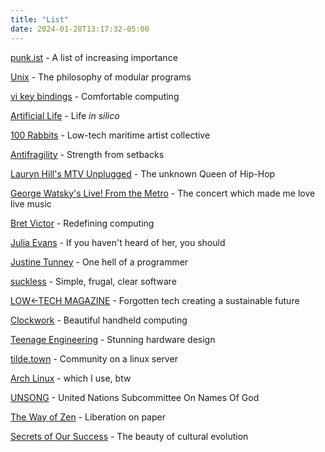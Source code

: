 ```yaml
---
title: "List"
date: 2024-01-28T13:17:32-05:00
---
```


[punk.ist](http://punk.ist) - A list of increasing importance 

[Unix](https://en.wikipedia.org/wiki/Unix_philosophy) - The philosophy of modular programs

[vi key bindings](https://hea-www.harvard.edu/~fine/Tech/vi.html) - Comfortable computing

[Artificial Life](https://alife.org/encyclopedia/introduction/artificial-life/) - Life *in silico* 

[100 Rabbits](https://100r.co/site/home.html) - Low-tech maritime artist collective

[Antifragility](https://en.wikipedia.org/wiki/Antifragility) - Strength from setbacks

[Lauryn Hill's MTV Unplugged](https://www.youtube.com/playlist?list=PL6vwnon3sINoBBQf4xTSZbP938hdIpD5T) - The unknown Queen of Hip-Hop

[George Watsky's Live! From the Metro](https://www.youtube.com/watch?v=yQs3HP9arts) - The concert which made me love live music

[Bret Victor](http://worrydream.com/) - Redefining computing

[Julia Evans](https://jvns.ca/) - If you haven't heard of her, you should

[Justine Tunney](http://justine.lol/) - One hell of a programmer

[suckless](https://suckless.org/) - Simple, frugal, clear software

[LOW←TECH MAGAZINE](https://solar.lowtechmagazine.com/) - Forgotten tech creating a sustainable future

[Clockwork](https://www.clockworkpi.com/) - Beautiful handheld computing

[Teenage Engineering](https://teenage.engineering/products) - Stunning hardware design

[tilde.town](http://tilde.town/) - Community on a linux server

[Arch Linux](https://wiki.archlinux.org/) - which I use, btw

[UNSONG](https://unsongbook.com/) - United Nations Subcommittee On Names Of God

[The Way of Zen](https://en.wikipedia.org/wiki/The_Way_of_Zen) - Liberation on paper

[Secrets of Our Success](https://secretofoursuccess.fas.harvard.edu/) - The beauty of cultural evolution

